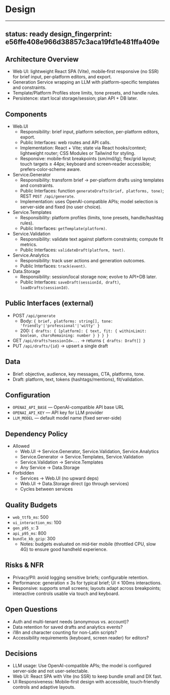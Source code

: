 # Design

---
status: ready
design_fingerprint: e56ffe408e966d38857c3aca19fd1e481ffa409e
---

## Architecture Overview
- Web UI: lightweight React SPA (Vite), mobile‑first responsive (no SSR) for brief input, per‑platform editors, and export.
- Generation Service wrapping an LLM with platform-specific templates and constraints.
- Template/Platform Profiles store limits, tone presets, and handle rules.
- Persistence: start local storage/session; plan API + DB later.

## Components
- Web.UI
  - Responsibility: brief input, platform selection, per-platform editors, export.
  - Public Interfaces: web routes and API calls.
  - Implementation: React + Vite; state via React hooks/context; lightweight router; CSS Modules or Tailwind for styling.
  - Responsive: mobile‑first breakpoints (sm/md/lg); flex/grid layout; touch targets ≥ 44px; keyboard and screen‑reader accessible; prefers‑color‑scheme aware.
- Service.Generator
  - Responsibility: transform brief → per-platform drafts using templates and constraints.
  - Public Interfaces: function `generateDrafts(brief, platforms, tone)`; REST `POST /api/generate`.
  - Implementation: uses OpenAI-compatible APIs; model selection is server-side and fixed (no user choice).
- Service.Templates
  - Responsibility: platform profiles (limits, tone presets, handle/hashtag rules).
  - Public Interfaces: `getTemplate(platform)`.
- Service.Validation
  - Responsibility: validate text against platform constraints; compute fit metrics.
  - Public Interfaces: `validateDraft(platform, text)`.
- Service.Analytics
  - Responsibility: track user actions and generation outcomes.
  - Public Interfaces: `track(event)`.
- Data.Storage
  - Responsibility: session/local storage now; evolve to API+DB later.
  - Public Interfaces: `saveDraft(sessionId, draft)`, `loadDrafts(sessionId)`.

## Public Interfaces (external)
- POST `/api/generate`
  - Body: `{ brief, platforms: string[], tone: 'friendly'|'professional'|'witty' }`
  - 200: `{ drafts: { [platform]: { text, fit: { withinLimit: boolean, charsRemaining: number } } } }`
- GET `/api/drafts?sessionId=...` → returns `{ drafts: Draft[] }`
- PUT `/api/drafts/{id}` → upsert a single draft

## Data
- Brief: objective, audience, key messages, CTA, platforms, tone.
- Draft: platform, text, tokens (hashtags/mentions), fit/validation.

## Configuration
- `OPENAI_API_BASE` — OpenAI-compatible API base URL
- `OPENAI_API_KEY` — API key for LLM provider
- `LLM_MODEL` — default model name (fixed server-side)

## Dependency Policy
- Allowed
  - Web.UI → Service.Generator, Service.Validation, Service.Analytics
  - Service.Generator → Service.Templates, Service.Validation
  - Service.Validation → Service.Templates
  - Any Service → Data.Storage
- Forbidden
  - Services → Web.UI (no upward deps)
  - Web.UI → Data.Storage direct (go through services)
  - Cycles between services

## Quality Budgets
- `web_ttfb_ms`: 500
- `ui_interaction_ms`: 100
- `gen_p95_s`: 3
- `api_p95_ms`: 800
- `bundle_kb_gzip`: 300
  - Notes: budgets evaluated on mid‑tier mobile (throttled CPU, slow 4G) to ensure good handheld experience.

## Risks & NFR
- Privacy/PII: avoid logging sensitive briefs; configurable retention.
- Performance: generation ≤ 3s for typical brief; UI ≤ 100ms interactions.
- Responsive: supports small screens; layouts adapt across breakpoints; interactive controls usable via touch and keyboard.

## Open Questions
- Auth and multi-tenant needs (anonymous vs. account)?
- Data retention for saved drafts and analytics events?
- i18n and character counting for non-Latin scripts?
- Accessibility requirements (keyboard, screen reader) for editors?

## Decisions
- LLM usage: Use OpenAI-compatible APIs; the model is configured server-side and not user-selectable.
- Web UI: React SPA with Vite (no SSR) to keep bundle small and DX fast.
- UI Responsiveness: Mobile‑first design with accessible, touch‑friendly controls and adaptive layouts.
